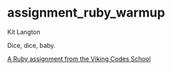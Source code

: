 assignment_ruby_warmup
======================

Kit Langton

Dice, dice, baby.

[A Ruby assignment from the Viking Codes School](http://www.vikingcodeschool.com)
